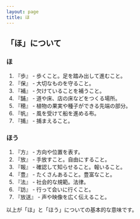 ```yaml
---
layout: page
title: ほ
---
```

## 「ほ」について

### ほ

1. 『歩』 - 歩くこと。足を踏み出して進むこと。
2. 『保』 - 大切なものを守ること。
3. 『補』 - 欠けていることを補うこと。
4. 『舗』 - 道や床、店の床などをつくる場所。
5. 『穂』 - 植物の果実や種子ができる先端の部分。
6. 『帆』 - 風を受けて船を進める布。
7. 『捕』 - 捕まえること。

### ほう

1. 『方』 - 方向や位置を表す。
2. 『放』 - 手放すこと。自由にすること。
3. 『報』 - 確認して知らせること。報いること。
4. 『豊』 - たくさんあること。豊富なこと。
5. 『法』 - 社会的な規範。法律。
6. 『訪』 - 行って会いに行くこと。
7. 『放送』 - 声や映像を広く伝えること。

以上が「ほ」と「ほう」についての基本的な意味です。